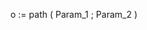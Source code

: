 ﻿<!----------------------------------------------------o := path ( Param_1 ; Param_2 ) -> Param_1 (Text) -> Param_2 (Object) <- o (Object)-->o := path ( Param_1 ; Param_2 )